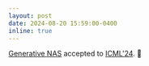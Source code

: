 ```yaml
---
layout: post
date: 2024-08-20 15:59:00-0400
inline: true
---
```


[Generative NAS](https://openreview.net/pdf?id=VdZfEMuoj2) accepted to [ICML'24](https://icml.cc/Conferences/2024). :page_facing_up:
